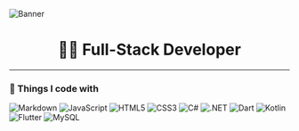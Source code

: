 ![Banner]([https://link-da-sua-imagem.com/banner.png](https://media0.giphy.com/media/v1.Y2lkPTc5MGI3NjExdGZwMzNlcXpxdjh0ZmhnZDhmYjZobXp3czAxanBybzNkYjkzbXU2aSZlcD12MV9pbnRlcm5hbF9naWZfYnlfaWQmY3Q9Zw/ENY5vJgJPEfG3Ym14H/giphy.gif))

<h1 align="center">👨‍💻 Full-Stack Developer</h1>

---

### 🚀 Things I code with

![Markdown](https://img.shields.io/badge/-Markdown-000000?style=flat&logo=markdown)
![JavaScript](https://img.shields.io/badge/-JavaScript-FFD700?style=flat&logo=javascript)
![HTML5](https://img.shields.io/badge/-HTML5-E34F26?style=flat&logo=html5)
![CSS3](https://img.shields.io/badge/-CSS3-1572B6?style=flat&logo=css3)
![C#](https://img.shields.io/badge/-C%23-239120?style=flat&logo=c-sharp)
![.NET](https://img.shields.io/badge/-.NET-512BD4?style=flat&logo=dotnet)
![Dart](https://img.shields.io/badge/-Dart-0175C2?style=flat&logo=dart)
![Kotlin](https://img.shields.io/badge/-Kotlin-0095D5?style=flat&logo=kotlin)
![Flutter](https://img.shields.io/badge/-Flutter-02569B?style=flat&logo=flutter)
![MySQL](https://img.shields.io/badge/-MySQL-4479A1?style=flat&logo=mysql)
